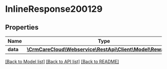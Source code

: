 # InlineResponse200129

## Properties
Name | Type | Description | Notes
------------ | ------------- | ------------- | -------------
**data** | [**\CrmCareCloud\Webservice\RestApi\Client\Model\RewardType**](RewardType.md) |  | [optional] 

[[Back to Model list]](../../README.md#documentation-for-models) [[Back to API list]](../../README.md#documentation-for-api-endpoints) [[Back to README]](../../README.md)

